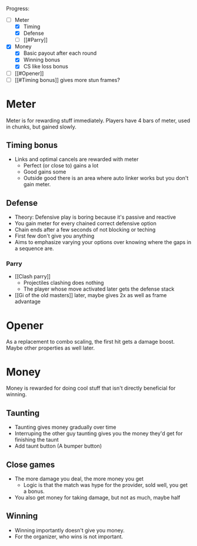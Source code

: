 Progress:
- [ ] Meter
	- [x] Timing
	- [x] Defense
	- [ ] [[#Parry]]
- [x] Money
	- [x] Basic payout after each round
	- [x] Winning bonus
	- [x] CS like loss bonus
- [ ] [[#Opener]]
- [ ] [[#Timing bonus]] gives more stun frames?

# Meter
Meter is for rewarding stuff immediately. Players have 4 bars of meter, used in chunks, but gained slowly.

## Timing bonus
- Links and optimal cancels are rewarded with meter
	- Perfect (or close to) gains a lot
	- Good gains some
	- Outside good there is an area where auto linker works but you don't gain meter.

## Defense
- Theory: Defensive play is boring because it's passive and reactive
- You gain meter for every chained correct defensive option
- Chain ends after a few seconds of not blocking or teching
- First few don't give you anything
- Aims to emphasize varying your options over knowing where the gaps in a sequence are.

### Parry
- [[Clash parry]]
	- Projectiles clashing does nothing
	- The player whose move activated later gets the defense stack
- [[Gi of the old masters]] later, maybe gives 2x as well as frame advantage

# Opener
As a replacement to combo scaling, the first hit gets a damage boost. Maybe other properties as well later.

# Money
Money is rewarded for doing cool stuff that isn't directly beneficial for winning.

## Taunting
- Taunting gives money gradually over time
- Interruping the other guy taunting gives you the money they'd get for finishing the taunt
- Add taunt button (A bumper button)

## Close games
- The more damage you deal, the more money you get
	- Logic is that the match was hype for the provider, sold well, you get a bonus.
- You also get money for taking damage, but not as much, maybe half

## Winning
- Winning importantly doesn't give you money.
- For the organizer, who wins is not important.